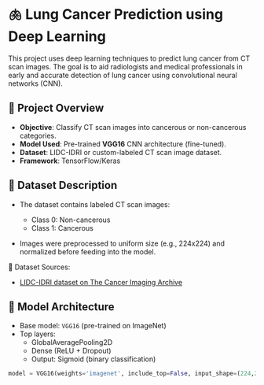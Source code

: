 # 🫁 Lung Cancer Prediction using Deep Learning

This project uses deep learning techniques to predict lung cancer from CT scan images. The goal is to aid radiologists and medical professionals in early and accurate detection of lung cancer using convolutional neural networks (CNN).

## 📌 Project Overview

- **Objective**: Classify CT scan images into cancerous or non-cancerous categories.
- **Model Used**: Pre-trained **VGG16** CNN architecture (fine-tuned).
- **Dataset**: LIDC-IDRI or custom-labeled CT scan image dataset.
- **Framework**: TensorFlow/Keras

## 📁 Dataset Description

- The dataset contains labeled CT scan images:
  - Class 0: Non-cancerous
  - Class 1: Cancerous

- Images were preprocessed to uniform size (e.g., 224x224) and normalized before feeding into the model.

📂 Dataset Sources:
- [LIDC-IDRI dataset on The Cancer Imaging Archive](https://wiki.cancerimagingarchive.net/display/Public/LIDC-IDRI)

## 🧠 Model Architecture

- Base model: `VGG16` (pre-trained on ImageNet)
- Top layers:
  - GlobalAveragePooling2D
  - Dense (ReLU + Dropout)
  - Output: Sigmoid (binary classification)

```python
model = VGG16(weights='imagenet', include_top=False, input_shape=(224,224,3))
